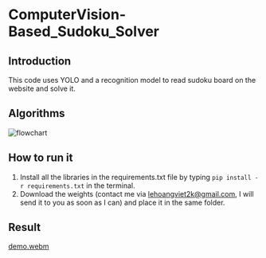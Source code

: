 # ComputerVision-Based_Sudoku_Solver

## Introduction
  This code uses YOLO and a recognition model to read sudoku board on the website and solve it.
## Algorithms
  ![flowchart](https://github.com/Mikyx-1/ComputerVision-Based_Sudoku_Solver/assets/92131994/fdcdcc4a-54eb-4bfc-8a92-692b19f2cd38)

## How to run it
  1. Install all the libraries in the requirements.txt file by typing ```pip install -r requirements.txt``` in the terminal.
  2. Download the weights (contact me via lehoangviet2k@gmail.com, I will send it to you as soon as I can) and place it in the same folder.

## Result

  
[demo.webm](https://github.com/Mikyx-1/ComputerVision-Based_Sudoku_Solver/assets/92131994/0993c0ba-ce7d-4ee5-9b34-8c9263136c9e)
